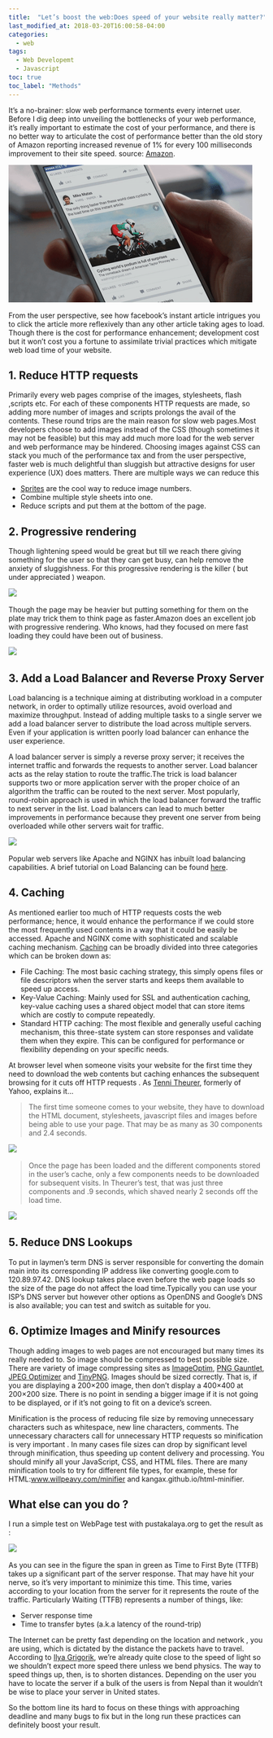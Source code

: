 ```yaml
---
title:  "Let’s boost the web:Does speed of your website really matter?"
last_modified_at: 2018-03-20T16:00:58-04:00
categories: 
  - web
tags:
  - Web Developemt
  - Javascript
toc: true
toc_label: "Methods"
---
```


It’s a no-brainer: slow web performance torments every internet user. Before I dig deep into unveiling the bottlenecks of your web performance, it’s really important to estimate the cost of your performance, and there is no better way to articulate the cost of performance better than the old story of Amazon reporting increased revenue of 1% for every 100 milliseconds improvement to their site speed. source: [Amazon](http://sites.google.com/site/glinden/Home/StanfordDataMining.2006-11-28.ppt).

![](/assets/images/boostweb/giphy.gif)

From the user perspective, see how facebook’s instant article intrigues you to click the article more reflexively than any other article taking ages to load. Though there is the cost for performance enhancement; development cost but it won’t cost you a fortune to assimilate trivial practices which mitigate web load time of your website.

## 1. Reduce HTTP requests

Primarily every web pages comprise of the images, stylesheets, flash ,scripts etc. For each of these components HTTP requests are made, so adding more number of images and scripts prolongs the avail of the contents. These round trips are the main reason for slow web pages.Most developers choose to add images instead of the CSS (though sometimes it may not be feasible) but this may add much more load for the web server and web performance may be hindered. Choosing images against CSS can stack you much of the performance tax and from the user perspective, faster web is much delightful than sluggish but attractive designs for user experience (UX) does matters. 
 There are multiple ways we can reduce this 

* [Sprites](https://css-tricks.com/css-sprites/) are the cool way to reduce image numbers.
* Combine multiple style sheets into one. 
* Reduce scripts and put them at the bottom of the page.

## 2. Progressive rendering

Though lightening speed would be great but till we reach there giving something for the user so that they can get busy, can help remove the anxiety of sluggishness. For this progressive rendering is the killer ( but under appreciated ) weapon.


![](https://cdn-images-1.medium.com/max/800/1*wkTkbzLrrrhy1MNtW9xulA.png)



Though the page may be heavier but putting something for them on the plate may trick them to think page as faster.Amazon does an excellent job with progressive rendering. Who knows, had they focused on mere fast loading they could have been out of business.

![](https://cdn-images-1.medium.com/max/800/1*PwIgDTWHCeHbdiOUbQ0qSA.jpeg)

## 3. Add a Load Balancer and Reverse Proxy Server

Load balancing is a technique aiming at distributing workload in a computer network, in order to optimally utilize resources, avoid overload and maximize throughput. Instead of adding multiple tasks to a single server we add a load balancer server to distribute the load across multiple servers. Even if your application is written poorly load balancer can enhance the user experience.

A load balancer server is simply a reverse proxy server; it receives the internet traffic and forwards the requests to another server. Load balancer acts as the relay station to route the traffic.The trick is load balancer supports two or more application server with the proper choice of an algorithm the traffic can be routed to the next server. Most popularly, round-robin approach is used in which the load balancer forward the traffic to next server in the list. Load balancers can lead to much better improvements in performance because they prevent one server from being overloaded while other servers wait for traffic.

![](https://cdn-images-1.medium.com/max/800/1*5oMXVu17JA7oEs11YJgWXA.png)

Popular web servers like Apache and NGINX has inbuilt load balancing capabilities. A brief tutorial on Load Balancing can be found [here](http://websistent.com/configure-apache-web-server-load-balancing/).

## 4. Caching

As mentioned earlier too much of HTTP requests costs the web performance; hence, it would enhance the performance if we could store the most frequently used contents in a way that it could be easily be accessed. Apache and NGINX come with sophisticated and scalable caching mechanism. [Caching](https://www.digitalocean.com/community/tutorials/how-to-configure-apache-content-caching-on-ubuntu-14-04) can be broadly divided into three categories which can be broken down as:

* File Caching: The most basic caching strategy, this simply opens files or file descriptors when the server starts and keeps them available to speed up access.
* Key-Value Caching: Mainly used for SSL and authentication caching, key-value caching uses a shared object model that can store items which are costly to compute repeatedly.
* Standard HTTP caching: The most flexible and generally useful caching mechanism, this three-state system can store responses and validate them when they expire. This can be configured for performance or flexibility depending on your specific needs.


At browser level when someone visits your website for the first time they need to download the web contents but caching enhances the subsequent browsing for it cuts off HTTP requests . As [Tenni Theurer](http://yuiblog.com/blog/2007/01/04/performance-research-part-2/), formerly of Yahoo, explains it…


> The first time someone comes to your website, they have to download the HTML document, stylesheets, javascript files and images before being able to use your page. That may be as many as 30 components and 2.4 seconds.


![](https://cdn-images-1.medium.com/max/800/1*Mc5doNxCamCwNCCjRlxX1Q.png)

> Once the page has been loaded and the different components stored in the user’s cache, only a few components needs to be downloaded for subsequent visits. In Theurer’s test, that was just three components and .9 seconds, which shaved nearly 2 seconds off the load time.

![](https://cdn-images-1.medium.com/max/800/1*VAqawvqJjJ6f8st_R2m-Aw.png)

## 5. Reduce DNS Lookups

To put in laymen’s term DNS is server responsible for converting the domain main into its corresponding IP address like converting google.com to 120.89.97.42. DNS lookup takes place even before the web page loads so the size of the page do not affect the load time.Typically you can use your ISP’s DNS server but however other options as OpenDNS and Google’s DNS is also available; you can test and switch as suitable for you.

## 6. Optimize Images and Minify resources

Though adding images to web pages are not encouraged but many times its really needed to. So image should be compressed to best possible size. There are variety of image compressing sites as [ImageOptim](https://imageoptim.com/), [PNG Gauntlet](https://pnggauntlet.com/), [JPEG Optimizer](http://jpeg-optimizer.com/) and [TinyPNG](https://tinypng.com/). Images should be sized correctly. That is, if you are displaying a 200×200 image, then don’t display a 400×400 at 200×200 size. There is no point in sending a bigger image if it is not going to be displayed, or if it’s not going to fit on a device’s screen.

Minification is the process of reducing file size by removing unnecessary characters such as whitespace, new line characters, comments. The unnecessary characters call for unnecessary HTTP requests so minification is very important . In many cases file sizes can drop by significant level through minification, thus speeding up content delivery and processing. You should minify all your JavaScript, CSS, and HTML files. There are many minification tools to try for different file types, for example, these for HTML:www.willpeavy.com/minifier and kangax.github.io/html-minifier.

## What else can you do ?

I run a simple test on WebPage test with pustakalaya.org to get the result as :

![](https://cdn-images-1.medium.com/max/800/1*Ay5GhA_iIG8CRE5fBBvBLA.png)

As you can see in the figure the span in green as Time to First Byte (TTFB) takes up a significant part of the server response. That may have hit your nerve, so it’s very important to minimize this time. This time, varies according to your location from the server for it represents the route of the traffic. Particularly Waiting (TTFB) represents a number of things, like:

* Server response time
* Time to transfer bytes (a.k.a latency of the round-trip)


The Internet can be pretty fast depending on the location and network , you are using, which is dictated by the distance the packets have to travel. According to [Ilya Grigorik](http://chimera.labs.oreilly.com/books/1230000000545/ch01.html#PROPAGATION_LATENCY), we’re already quite close to the speed of light so we shouldn’t expect more speed there unless we bend physics. The way to speed things up, then, is to shorten distances. Depending on the user you have to locate the server if a bulk of the users is from Nepal than it wouldn’t be wise to place your server in United states.

So the bottom line its hard to focus on these things with approaching deadline and many bugs to fix but in the long run these practices can definitely boost your result.







